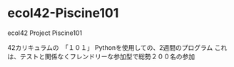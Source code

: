 # ecol42-Piscine101
ecol42 Project Piscine101

42カリキュラムの　「１０１」
Pythonを使用しての、2週間のプログラム
これは、テストと関係なくフレンドリーな参加型で総勢２００名の参加

